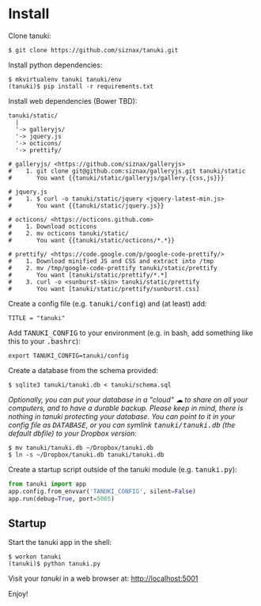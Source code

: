 Install
================================================================

Clone tanuki:

```shell
$ git clone https://github.com/siznax/tanuki.git
```


Install python dependencies:

```shell
$ mkvirtualenv tanuki tanuki/env
(tanuki)$ pip install -r requirements.txt
```


Install web dependencies (Bower TBD):

    tanuki/static/
      |
      '-> galleryjs/
      '-> jquery.js
      '-> octicons/
      '-> prettify/

```shell
# galleryjs/ <https://github.com/siznax/galleryjs>
#    1. git clone git@github.com:siznax/galleryjs.git tanuki/static
#       You want {{tanuki/static/galleryjs/gallery.{css,js}}}

# jquery.js
#    1. $ curl -o tanuki/static/jquery <jquery-latest-min.js>
#       You want {{tanuki/static/jquery.js}}

# octicons/ <https://octicons.github.com>
#    1. Download octicons
#    2. mv octicons tanuki/static/
#       You want {{tanuki/static/octicons/*.*}}

# prettify/ <https://code.google.com/p/google-code-prettify/>
#    1. Download minified JS and CSS and extract into /tmp
#    2. mv /tmp/google-code-prettify tanuki/static/prettify
#       You want [tanuki/static/prettify/*.*]
#    3. curl -o <sunburst-skin> tanuki/static/prettify
#       You want [tanuki/static/prettify/sunburst.css]
```


Create a config file (e.g. <tt>tanuki/config</tt>) and (at least) add:

```shell
TITLE = "tanuki"
```

Add <tt>TANUKI_CONFIG</tt> to your environment (e.g. in bash, add
something like this to your <tt>.bashrc</tt>):

```shell
export TANUKI_CONFIG=tanuki/config
```


Create a database from the schema provided:

```shell
$ sqlite3 tanuki/tanuki.db < tanuki/schema.sql
```


_Optionally, you can put your database in a "cloud" &#x2601; to share
on all your computers, and to have a durable backup. Please keep in
mind, there is nothing in tanuki protecting your database. You can
point to it in your config file as <tt>DATABASE</tt>, or you can
symlink <tt>tanuki/tanuki.db</tt> (the default dbfile) to your Dropbox
version:_ 

```shell
$ mv tanuki/tanuki.db ~/Dropbox/tanuki.db    
$ ln -s ~/Dropbox/tanuki.db tanuki/tanuki.db
```


Create a startup script outside of the tanuki module
(e.g. <tt>tanuki.py</tt>): 

```python
from tanuki import app
app.config.from_envvar('TANUKI_CONFIG', silent=False)
app.run(debug=True, port=5005)
```


## Startup

Start the tanuki app in the shell:

```shell
$ workon tanuki
(tanuki)$ python tanuki.py
```

Visit your _tanuki_ in a web browser at: <http://localhost:5001>

Enjoy!
